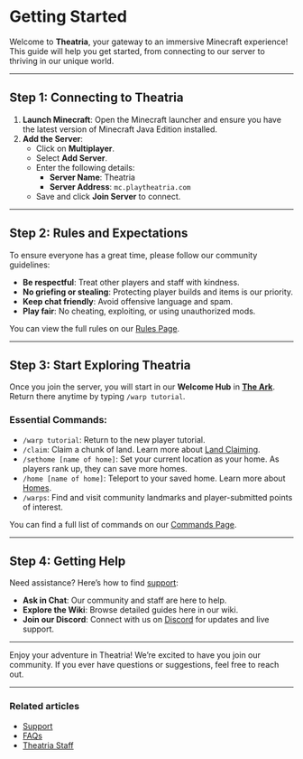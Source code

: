 # Getting Started

Welcome to **Theatria**, your gateway to an immersive Minecraft experience! This guide will help you get started, from connecting to our server to thriving in our unique world.

---

## Step 1: Connecting to Theatria

1. **Launch Minecraft**: Open the Minecraft launcher and ensure you have the latest version of Minecraft Java Edition installed.
2. **Add the Server**:
    - Click on **Multiplayer**.
    - Select **Add Server**.
    - Enter the following details:
        - **Server Name**: Theatria
        - **Server Address**: `mc.playtheatria.com`
    - Save and click **Join Server** to connect.

---

## Step 2: Rules and Expectations

To ensure everyone has a great time, please follow our community guidelines:

- **Be respectful**: Treat other players and staff with kindness.
- **No griefing or stealing**: Protecting player builds and items is our priority.
- **Keep chat friendly**: Avoid offensive language and spam.
- **Play fair**: No cheating, exploiting, or using unauthorized mods.

You can view the full rules on our [Rules Page](../rules-policies/rules/README.md).

---

## Step 3: Start Exploring Theatria

Once you join the server, you will start in our **Welcome Hub** in **[The Ark](../gameplay-features/worlds-dimensions.md#the-ark)**. Return there anytime by typing `/warp tutorial`.

### Essential Commands:
- `/warp tutorial`: Return to the new player tutorial.
- `/claim`: Claim a chunk of land. Learn more about [Land Claiming](../gameplay-features/land-claiming.md).
- `/sethome [name of home]`: Set your current location as your home. As players rank up, they can save more homes. 
- `/home [name of home]`: Teleport to your saved home. Learn more about [Homes](../gameplay-features/homes.md).
- `/warps`: Find and visit community landmarks and player-submitted points of interest.

You can find a full list of commands on our [Commands Page](../gameplay-features/commands.md).

---

## Step 4: Getting Help

Need assistance? Here’s how to find [support](./README.md):

- **Ask in Chat**: Our community and staff are here to help.
- **Explore the Wiki**: Browse detailed guides here in our wiki.
- **Join our Discord**: Connect with us on [Discord](https://discord.gg/SHgauw8eN8) for updates and live support.

---

Enjoy your adventure in Theatria! We’re excited to have you join our community. If you ever have questions or suggestions, feel free to reach out.

---

### Related articles

- [Support](./README.md)
- [FAQs](./faqs.md)
- [Theatria Staff](./staff/README.md)